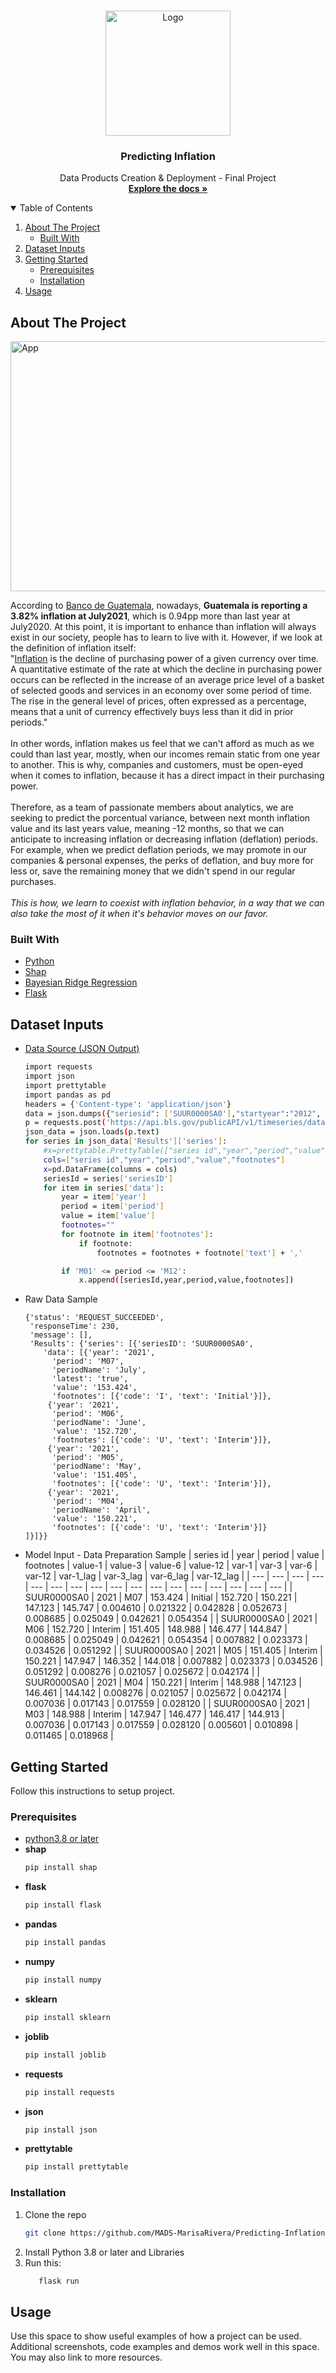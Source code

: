 
<!-- PROJECT LOGO -->
<br />
<p align="center">
  <a href="https://github.com/MADS-MarisaRivera/Predicting-Inflation">
    <img src="images/logo.jpg" alt="Logo" width="200" height="200">
  </a>

  <h3 align="center">Predicting Inflation</h3>

  <p align="center">
    Data Products Creation & Deployment - Final Project
    <br />
    <a href="https://github.com/MADS-MarisaRivera/Predicting-Inflation"><strong>Explore the docs »</strong></a>
    <br />
  </p>
</p>


<!-- TABLE OF CONTENTS -->
<details open="open">
  <summary>Table of Contents</summary>
  <ol>
    <li>
      <a href="#about-the-project">About The Project</a>
      <ul>
        <li><a href="#built-with">Built With</a></li>
      </ul>
    </li>
    <li><a href="#dataset-inputs">Dataset Inputs</a></li>
    <li>
      <a href="#getting-started">Getting Started</a>
      <ul>
        <li><a href="#prerequisites">Prerequisites</a></li>
        <li><a href="#installation">Installation</a></li>
      </ul>
    </li>
    <li><a href="#usage">Usage</a></li>
  </ol>
</details>


<!-- ABOUT THE PROJECT -->
## About The Project

<img src="images/inflacion.jpg" alt="App" width="800" height="400">

According to <a href="http://www.banguat.gob.gt/page/inflacion-total">Banco de Guatemala</a>, nowadays, **Guatemala is reporting a 3.82% inflation at July2021**, which is 0.94pp more than last year at July2020. At this point, it is important to enhance than inflation will always exist in our society, people has to learn to live with it. However, if we look at the definition of inflation itself:
<br/>
"<a href="https://www.investopedia.com/terms/i/inflation.asp">Inflation</a> is the decline of purchasing power of a given currency over time. A quantitative estimate of the rate at which the decline in purchasing power occurs can be reflected in the increase of an average price level of a basket of selected goods and services in an economy over some period of time. The rise in the general level of prices, often expressed as a percentage, means that a unit of currency effectively buys less than it did in prior periods."
<br/> 
<br/> 
In other words, inflation makes us feel that we can't afford as much as we could than last year, mostly, when our incomes remain static from one year to another. This is why, companies and customers, must be open-eyed when it comes to inflation, because it has a direct impact in their purchasing power.
<br/> 
<br/> 
Therefore, as a team of passionate members about analytics, we are seeking to predict the porcentual variance, between next month inflation value and its last years value, meaning -12 months, so that we can anticipate to increasing inflation or decreasing inflation (deflation) periods. 
For example, when we predict deflation periods, we may promote in our companies & personal expenses, the perks of deflation, and buy more for less or, save the remaining money that we didn't spend in our regular purchases. 
<br/> 
<br/> 
*This is how, we learn to coexist with inflation behavior, in a way that we can also take the most of it when it's behavior moves on our favor.*


### Built With

* [Python](https://www.python.org)
* [Shap](https://shap.readthedocs.io/en/latest/index.html)
* [Bayesian Ridge Regression](https://scikit-learn.org/stable/auto_examples/linear_model/plot_bayesian_ridge.html)
* [Flask](https://flask.palletsprojects.com/en/2.0.x/)


<!-- DATASET -->
## Dataset Inputs
* [Data Source (JSON Output)](https://www.bls.gov/developers/api_python.htm#python1)
  ```sh
  import requests
  import json
  import prettytable
  import pandas as pd 
  headers = {'Content-type': 'application/json'}
  data = json.dumps({"seriesid": ['SUUR0000SA0'],"startyear":"2012", "endyear":"2021"})
  p = requests.post('https://api.bls.gov/publicAPI/v1/timeseries/data/', data=data, headers=headers)
  json_data = json.loads(p.text)
  for series in json_data['Results']['series']:
      #x=prettytable.PrettyTable(["series id","year","period","value","footnotes"])
      cols=["series id","year","period","value","footnotes"]
      x=pd.DataFrame(columns = cols)
      seriesId = series['seriesID']
      for item in series['data']:
          year = item['year']
          period = item['period']
          value = item['value']
          footnotes=""
          for footnote in item['footnotes']:
              if footnote:
                  footnotes = footnotes + footnote['text'] + ','

          if 'M01' <= period <= 'M12':
              x.append([seriesId,year,period,value,footnotes])
  ```
* Raw Data Sample
  ```
  {'status': 'REQUEST_SUCCEEDED',
   'responseTime': 230,
   'message': [],
   'Results': {'series': [{'seriesID': 'SUUR0000SA0',
      'data': [{'year': '2021',
        'period': 'M07',
        'periodName': 'July',
        'latest': 'true',
        'value': '153.424',
        'footnotes': [{'code': 'I', 'text': 'Initial'}]},
       {'year': '2021',
        'period': 'M06',
        'periodName': 'June',
        'value': '152.720',
        'footnotes': [{'code': 'U', 'text': 'Interim'}]},
       {'year': '2021',
        'period': 'M05',
        'periodName': 'May',
        'value': '151.405',
        'footnotes': [{'code': 'U', 'text': 'Interim'}]},
       {'year': '2021',
        'period': 'M04',
        'periodName': 'April',
        'value': '150.221',
        'footnotes': [{'code': 'U', 'text': 'Interim'}]}
  ]}]}}
  ```
* Model Input - Data Preparation Sample
  | series id | year | period | value | footnotes | value-1	| value-3	| value-6 | value-12 | var-1 | var-3 | var-6 | var-12 | var-1_lag | var-3_lag	| var-6_lag	| var-12_lag |
  | --- | --- | --- | --- | --- | ---	| ---	| --- | --- | --- | --- | --- | --- | --- | ---	| ---	| --- |
  | SUUR0000SA0	| 2021 | M07 | 153.424 | Initial | 152.720 | 150.221 | 147.123 | 145.747 | 0.004610 | 0.021322 | 0.042828 | 0.052673 | 0.008685 |	0.025049 | 0.042621 | 0.054354 |
  | SUUR0000SA0	| 2021 | M06 | 152.720 | Interim | 151.405 | 148.988 | 146.477 | 144.847 | 0.008685 | 0.025049 | 0.042621 | 0.054354 | 0.007882 | 0.023373 | 0.034526 | 0.051292 |
  | SUUR0000SA0	| 2021 | M05 | 151.405 | Interim | 150.221 | 147.947 | 146.352 | 144.018 | 0.007882 | 0.023373 | 0.034526 | 0.051292 | 0.008276 | 0.021057 | 0.025672 | 0.042174 |
  | SUUR0000SA0	| 2021 | M04 | 150.221 | Interim | 148.988 | 147.123 | 146.461 | 144.142 | 0.008276 | 0.021057 | 0.025672 | 0.042174 | 0.007036 | 0.017143 | 0.017559	| 0.028120 |
  | SUUR0000SA0	| 2021 | M03 | 148.988 | Interim | 147.947 | 146.477 | 146.417 | 144.913 | 0.007036 | 0.017143 | 0.017559 | 0.028120 | 0.005601 | 0.010898 | 0.011465	| 0.018968 |


<!-- GETTING STARTED -->
## Getting Started

Follow this instructions to setup project.

### Prerequisites
* [python3.8 or later](https://www.python.org/downloads/)
* **shap**
  ```sh
  pip install shap
  ```
* **flask**
  ```sh
  pip install flask
  ```  
* **pandas**
  ```sh
  pip install pandas
  ```
* **numpy**
  ```sh
  pip install numpy
  ```
* **sklearn**
  ```sh
  pip install sklearn
  ```  
* **joblib**
  ```sh
  pip install joblib
  ```   
* **requests**
  ```sh
  pip install requests
  ```
* **json**
  ```sh
  pip install json
  ```
* **prettytable**
  ```sh
  pip install prettytable
  ```


### Installation

1. Clone the repo
   ```sh
   git clone https://github.com/MADS-MarisaRivera/Predicting-Inflation.git
   ```
2. Install Python 3.8 or later and Libraries
3. Run this:
   ```sh
      flask run
   ```

<!-- USAGE EXAMPLES -->
## Usage

Use this space to show useful examples of how a project can be used. Additional screenshots, code examples and demos work well in this space. You may also link to more resources.

